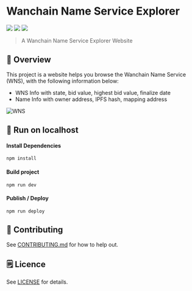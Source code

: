 # Wanchain Name Service Explorer

<a target="_blank" href="https://github.com/PortalNetwork/nifty-game/pulls" title="PRs Welcome"><img src="https://img.shields.io/badge/PRs-welcome-blue.svg"></a>
<img src="https://img.shields.io/hackage-deps/v/lens.svg"/>
<a target="_blank" href="#"><img src="https://img.shields.io/github/license/mashape/apistatus.svg"/></a>

> A Wanchain Name Service Explorer Website 

## 🚀 Overview
This project is a website helps you browse the Wanchain Name Service (WNS), with the following information below:
- WNS Info with state, bid value, highest bid value, finalize date
- Name Info with owner address, IPFS hash, mapping address

![WNS](./assets/wns.gif)

## 🔨 Run on localhost

#### Install Dependencies

```
npm install
```

#### Build project

```
npm run dev
```

#### Publish / Deploy

```
npm run deploy
```

## 📣 Contributing
See [CONTRIBUTING.md](./CONTRIBUTING.md) for how to help out.

## 🗒 Licence
See [LICENSE](./LICENSE) for details.
